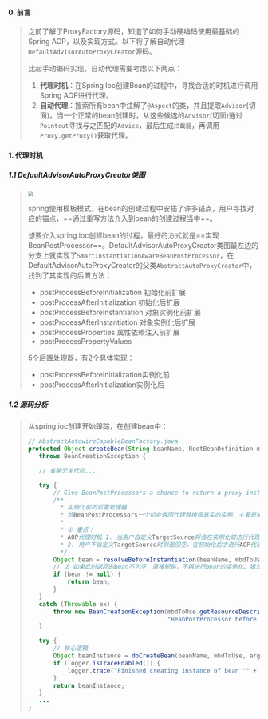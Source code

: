 #### 0. 前言

>之前了解了ProxyFactory源码，知道了如何手动硬编码使用最基础的Spring AOP，以及实现方式。以下将了解自动代理`DefaultAdvisorAutoProxyCreator`源码。
>
>比起手动编码实现，自动代理需要考虑以下两点：
>
>1. **代理时机**：在Spring Ioc创建Bean的过程中，寻找合适的时机进行调用Spring AOP进行代理。
>2. **自动代理**：搜索所有bean中注解了`@Aspect`的类，并且提取`Advisor`(切面)。当一个正常的bean创建时，从这些候选的`Advisor`(切面)通过`Pointcut`寻找与之匹配的`Advice`，最后生成`拦截器`，再调用`Proxy.getProxy()`获取代理。

#### 1. 代理时机

##### 1.1 DefaultAdvisorAutoProxyCreator类图

><img src="https://tva1.sinaimg.cn/large/008eGmZEgy1gng4mzy6xoj329w0kqdgj.jpg" style="zoom:60%">
>
>spring使用模板模式，在bean的创建过程中安插了许多锚点，用户寻找对应的锚点，==通过重写方法介入到bean的创建过程当中==。
>
>想要介入spring ioc创建bean的过程，最好的方式就是==实现BeanPostProcessor==。DefaultAdvisorAutoProxyCreator类图最左边的分支上就实现了`SmartInstantiationAwareBeanPostProcessor`，在DefaultAdvisorAutoProxyCreator的父类`AbstractAutoProxyCreator`中，找到了其实现的后置方法：
>
>- postProcessBeforeInitialization 初始化前扩展
>- postProcessAfterInitialization 初始化后扩展
>- postProcessBeforeInstantiation 对象实例化前扩展
>- postProcessAfterInstantiation 对象实例化后扩展
>- postProcessProperties 属性依赖注入前扩展
>- ~~postProcessPropertyValues~~
>
>5个后置处理器，有2个具体实现：
>
>- postProcessBeforeInitialization实例化前
>- postProcessAfterInitialization实例化后

##### 1.2 源码分析

>从spring ioc创建开始跟踪，在创建bean中：
>
>```java
>// AbstractAutowireCapableBeanFactory.java
>protected Object createBean(String beanName, RootBeanDefinition mbd, @Nullable Object[] args)
>    throws BeanCreationException {
>
>    // 省略无关代码...
>
>    try {
>        // Give BeanPostProcessors a chance to return a proxy instead of the target bean instance.
>        /**
>          * 实例化前的后置处理器
>          * 给BeanPostProcessors一个机会返回代理替换调真实的实例，主要是来执行实现了InstantiationAwareBeanPostProcessor接口的BeanPostProcessor
>          *
>          * ① 重点：
>          * AOP代理时机 1. 当用户自定义TargetSource将会在实例化前进行代理，此时的TargetSource直接返回需要被代理的Bean，也就是说该被代理的Bean的实例化初始化操作均由自己负责。并进行短路操作
>          * 2. 用户不自定义TargetSource时则返回空，在初始化后才进行AOP代理
>          */
>        Object bean = resolveBeforeInstantiation(beanName, mbdToUse);
>        // ② 如果此时返回的bean不为空，直接短路，不再进行bean的实例化、填充、初始化！
>        if (bean != null) {
>            return bean;
>        }
>    }
>    catch (Throwable ex) {
>        throw new BeanCreationException(mbdToUse.getResourceDescription(), beanName,
>                                        "BeanPostProcessor before instantiation of bean failed", ex);
>    }
>
>    try {
>        // 核心逻辑
>        Object beanInstance = doCreateBean(beanName, mbdToUse, args);
>        if (logger.isTraceEnabled()) {
>            logger.trace("Finished creating instance of bean '" + beanName + "'");
>        }
>        return beanInstance;
>    }
>    ...
>}
>```
>
>





















































